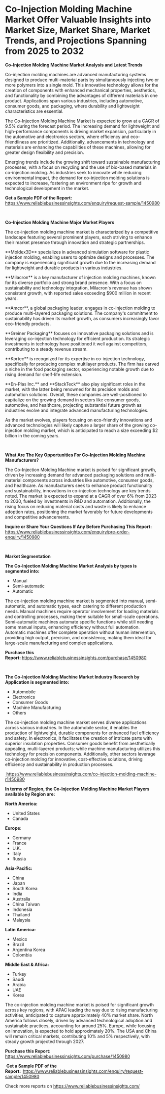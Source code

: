 <p><h1>Co-Injection Molding Machine Market Offer Valuable Insights into Market Size, Market Share, Market Trends, and Projections Spanning from 2025 to 2032</h1></p><p><strong>Co-Injection Molding Machine Market Analysis and Latest Trends</strong></p>
<p><p>Co-injection molding machines are advanced manufacturing systems designed to produce multi-material parts by simultaneously injecting two or more polymers into a single mold. This innovative technology allows for the creation of components with enhanced mechanical properties, aesthetics, and functionality by combining the advantages of different materials in one product. Applications span various industries, including automotive, consumer goods, and packaging, where durability and lightweight characteristics are essential.</p><p>The Co-Injection Molding Machine Market is expected to grow at a CAGR of 9.5% during the forecast period. The increasing demand for lightweight and high-performance components is driving market expansion, particularly in the automotive and electronics sectors, where efficiency and eco-friendliness are prioritized. Additionally, advancements in technology and materials are enhancing the capabilities of these machines, allowing for greater design flexibility and precision.</p><p>Emerging trends include the growing shift toward sustainable manufacturing processes, with a focus on recycling and the use of bio-based materials in co-injection molding. As industries seek to innovate while reducing environmental impact, the demand for co-injection molding solutions is expected to increase, fostering an environment ripe for growth and technological development in the market.</p></p>
<p><strong>Get a Sample PDF of the Report:&nbsp;</strong> <a href="https://www.reliablebusinessinsights.com/enquiry/request-sample/1450980?utm_campaign=2735&utm_medium=2&utm_source=Github&utm_content=ia&utm_term=27022025&utm_id=co-injection-molding-machine">https://www.reliablebusinessinsights.com/enquiry/request-sample/1450980</a></p>
<p>&nbsp;</p>
<p><strong>Co-Injection Molding Machine Major Market Players</strong></p>
<p><p>The co-injection molding machine market is characterized by a competitive landscape featuring several prominent players, each striving to enhance their market presence through innovation and strategic partnerships.</p><p>**Moldex3D** specializes in advanced simulation software for plastic injection molding, enabling users to optimize designs and processes. The company is experiencing significant growth due to the increasing demand for lightweight and durable products in various industries. </p><p>**Milacron** is a key manufacturer of injection molding machines, known for its diverse portfolio and strong brand presence. With a focus on sustainability and technology integration, Milacron's revenue has shown consistent growth, with reported sales exceeding $900 million in recent years. </p><p>**Amcor**, a global packaging leader, engages in co-injection molding to produce multi-layered packaging solutions. The company's commitment to sustainability has driven its market growth, as consumers increasingly favor eco-friendly products. </p><p>**Greiner Packaging** focuses on innovative packaging solutions and is leveraging co-injection technology for efficient production. Its strategic investments in technology have positioned it well against competitors, contributing to a steady revenue stream.</p><p>**Kortec** is recognized for its expertise in co-injection technology, specifically for producing complex multilayer products. The firm has carved a niche in the food packaging sector, experiencing notable growth due to rising demand for shelf-life extension.</p><p>**En-Plas Inc.** and **StackTeck** also play significant roles in the market, with the latter being renowned for its precision molds and automation solutions. Overall, these companies are well-positioned to capitalize on the growing demand in sectors like consumer goods, automotive, and healthcare, projecting substantial future growth as industries evolve and integrate advanced manufacturing technologies. </p><p>As the market evolves, players focusing on eco-friendly innovations and advanced technologies will likely capture a larger share of the growing co-injection molding market, which is anticipated to reach a size exceeding $2 billion in the coming years.</p></p>
<p>&nbsp;</p>
<p><strong>What Are The Key Opportunities For Co-Injection Molding Machine Manufacturers?</strong></p>
<p><p>The Co-Injection Molding Machine market is poised for significant growth, driven by increasing demand for advanced packaging solutions and multi-material components across industries like automotive, consumer goods, and healthcare. As manufacturers seek to enhance product functionality and sustainability, innovations in co-injection technology are key trends noted. The market is expected to expand at a CAGR of over 6% from 2023 to 2030, fueled by investments in R&D and automation. Additionally, the rising focus on reducing material costs and waste is likely to enhance adoption rates, positioning the market favorably for future developments and competitive advancements.</p></p>
<p><strong>Inquire or Share Your Questions If Any Before Purchasing This Report:</strong> <a href="https://www.reliablebusinessinsights.com/enquiry/pre-order-enquiry/1450980?utm_campaign=2735&utm_medium=2&utm_source=Github&utm_content=ia&utm_term=27022025&utm_id=co-injection-molding-machine">https://www.reliablebusinessinsights.com/enquiry/pre-order-enquiry/1450980</a></p>
<p>&nbsp;</p>
<p><strong>Market Segmentation</strong></p>
<p><strong>The Co-Injection Molding Machine Market Analysis by types is segmented into:</strong></p>
<p><ul><li>Manual</li><li>Semi-automatic</li><li>Automatic</li></ul></p>
<p><p>The co-injection molding machine market is segmented into manual, semi-automatic, and automatic types, each catering to different production needs. Manual machines require operator involvement for loading materials and controlling processes, making them suitable for small-scale operations. Semi-automatic machines automate specific functions while still needing some manual inputs, enhancing efficiency without full automation. Automatic machines offer complete operation without human intervention, providing high output, precision, and consistency, making them ideal for large-scale manufacturing and complex applications.</p></p>
<p><strong>Purchase this Report:&nbsp;</strong><a href="https://www.reliablebusinessinsights.com/purchase/1450980?utm_campaign=2735&utm_medium=2&utm_source=Github&utm_content=ia&utm_term=27022025&utm_id=co-injection-molding-machine">https://www.reliablebusinessinsights.com/purchase/1450980</a></p>
<p>&nbsp;</p>
<p><strong>The Co-Injection Molding Machine Market Industry Research by Application is segmented into:</strong></p>
<p><ul><li>Automobile</li><li>Electronics</li><li>Consumer Goods</li><li>Machine Manufacturing</li><li>Others</li></ul></p>
<p><p>The co-injection molding machine market serves diverse applications across various industries. In the automobile sector, it enables the production of lightweight, durable components for enhanced fuel efficiency and safety. In electronics, it facilitates the creation of intricate parts with superior insulation properties. Consumer goods benefit from aesthetically appealing, multi-layered products; while machine manufacturing utilizes this technology for precision components. Additionally, other sectors leverage co-injection molding for innovative, cost-effective solutions, driving efficiency and sustainability in production processes.</p></p>
<p><a href="https://www.reliablebusinessinsights.com/co-injection-molding-machine-r1450980?utm_campaign=2735&utm_medium=2&utm_source=Github&utm_content=ia&utm_term=27022025&utm_id=co-injection-molding-machine">&nbsp;https://www.reliablebusinessinsights.com/co-injection-molding-machine-r1450980</a></p>
<p><strong>In terms of Region, the Co-Injection Molding Machine Market Players available by Region are:</strong></p>
<p>
    <p> <strong> North America: </strong>
        <ul>
            <li>United States</li>
            <li>Canada</li>
        </ul>
        </p> 
    <p> <strong> Europe: </strong>
        <ul>
            <li>Germany</li>
            <li>France</li>
            <li>U.K.</li>
            <li>Italy</li>
            <li>Russia</li>
        </ul>
        </p> 
    <p> <strong> Asia-Pacific: </strong>
        <ul>
            <li>China</li>
            <li>Japan</li>
            <li>South Korea</li>
            <li>India</li>
            <li>Australia</li>
            <li>China Taiwan</li>
            <li>Indonesia</li>
            <li>Thailand</li>
            <li>Malaysia</li>
        </ul>
        </p> 
    <p> <strong> Latin America: </strong>
        <ul>
            <li>Mexico</li>
            <li>Brazil</li>
            <li>Argentina Korea</li>
            <li>Colombia</li>
        </ul>
        </p> 
    <p> <strong> Middle East & Africa: </strong>
        <ul>
            <li>Turkey</li>
            <li>Saudi</li>
            <li>Arabia</li>
            <li>UAE</li>
            <li>Korea</li>
        </ul>
    </p>
    </p>
<p><p>The co-injection molding machine market is poised for significant growth across key regions, with APAC leading the way due to rising manufacturing activities, anticipated to capture approximately 40% market share. North America follows closely, driven by advanced technological adoption and sustainable practices, accounting for around 25%. Europe, while focusing on innovation, is expected to hold approximately 20%. The USA and China will remain critical markets, contributing 10% and 5% respectively, with steady growth projected through 2027.</p></p>
<p><strong>Purchase this Report: </strong><a href="https://www.reliablebusinessinsights.com/purchase/1450980?utm_campaign=2735&utm_medium=2&utm_source=Github&utm_content=ia&utm_term=27022025&utm_id=co-injection-molding-machine">https://www.reliablebusinessinsights.com/purchase/1450980</a></p>
<p>&nbsp;<strong>Get a Sample PDF of the Report:&nbsp;&nbsp;</strong><a href="https://www.reliablebusinessinsights.com/enquiry/request-sample/1450980?utm_campaign=2735&utm_medium=2&utm_source=Github&utm_content=ia&utm_term=27022025&utm_id=co-injection-molding-machine">https://www.reliablebusinessinsights.com/enquiry/request-sample/1450980</a></p>
<p><strong></strong></p>
<p>Check more reports on <a href="https://www.reliablebusinessinsights.com/?utm_campaign=2735&utm_medium=2&utm_source=Github&utm_content=ia&utm_term=27022025&utm_id=co-injection-molding-machine">https://www.reliablebusinessinsights.com/</a></p>